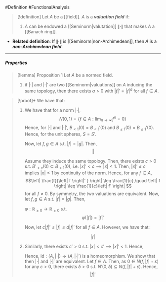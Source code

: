 #Definition #FunctionalAnalysis 

> [!definition]
> Let $A$ be a [[field]]. $A$ is a ***valuation field*** if:
> 1. $A$ can be endowed a [[Seminorm|valutation]] $\|\cdot\|$ that makes $A$ a [[Banach ring]].

- **Related definition**: If $\|\cdot\|$ is [[Seminorm|non-Archimedean]], then $A$ is a ***non-Archimedean field***.

---
##### Properties
> [!lemma] Proposition 1
> Let $A$ be a normed field. 
> 1. if $\left| \cdot \right|$ and $\left| \cdot \right|'$ are two [[Seminorm|valuations]] on $A$ inducing the same topology, then there exists $a>0$ with $\left| f \right|'=\left| f \right|^a$ for all $f\in A$.

> [!proof]+
> We have that:
> 1. We have that for a norm $\left| \cdot \right|$, $$N(0,1)=\{ f\in A:\lim_{ n \to \infty } f^n =0 \}$$Hence, for $\left| \cdot \right|$ and $\left| \cdot \right|'$, $B_{<1}(0)=B_{<1}'(0)$ and $B_{\le 1}(0)=B_{\leq 1}'(0)$. Hence, for the unit spheres, $S=S'$. 
>    
>    Now, let $f,g\in A$ s.t. $\left| f \right|=\left| g \right|$. Then, $$\left|  \right| $$
>    
>    
>    
>    
>    Assume they induce the same topology. Then, there exists $c>0$ s.t. $B'_{<c}(0)\subseteq B_{<1}(0)$, i.e. $\left| x \right|'<c\implies \left| x \right|<1$. Then, $\left| x \right|'\leq c$ implies $\left| x \right|\leq 1$ by continuity of the norm. Hence, for any $f\in A$, $$\left| \frac{f}{\left| f \right|' } \right| \leq  \frac{1}{c},\quad \left| f \right| \leq  \frac{1}{c}\left| f' \right| $$for all $f\neq 0$. By symmetry, the two valuations are equivalent. Now, let $f,g\in A$ s.t. $\left| f \right|=\left| g \right|$. Then, $$$$
>    
>    $\varphi:\mathbb{R}_{\geq 0}\to \mathbb{R}_{\geq 0}$ s.t. $$\varphi(\left| f \right| )=\left| f \right| '$$
>    
>    
>    
>    Now, let $c\left| f \right|'\leq \left| f \right|\leq d\left| f \right|'$ for all $f\in A$. However, we have that: 
>    
>    $$\left| f \right| $$
> 2. 
>    Similarly, there exists $c'>0$ s.t. $\left| x \right|<c'\implies \left| x \right|'<1$. Hence, $$$$
>    
>    Hence, $\text{id}:(A, \left| \cdot \right|)\to (A,\left| \cdot \right|')$ is a homeomorphism. We show that then $\left| \cdot \right|$ and $\left| \cdot \right|'$ are equivalent. Let $f\in A$. Then, as $0\in N(f,\left| f \right|+\varepsilon)$ for any $\varepsilon>0$, there exists $\delta>0$ s.t. $N'(0,\delta)\subseteq N(f,\left| f \right|+\varepsilon)$. Hence, $$\left| f \right| '$$